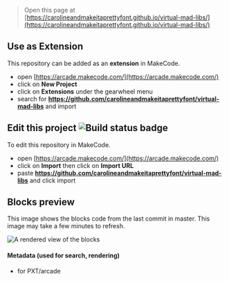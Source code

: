  


> Open this page at [https://carolineandmakeitaprettyfont.github.io/virtual-mad-libs/](https://carolineandmakeitaprettyfont.github.io/virtual-mad-libs/)

## Use as Extension

This repository can be added as an **extension** in MakeCode.

* open [https://arcade.makecode.com/](https://arcade.makecode.com/)
* click on **New Project**
* click on **Extensions** under the gearwheel menu
* search for **https://github.com/carolineandmakeitaprettyfont/virtual-mad-libs** and import

## Edit this project ![Build status badge](https://github.com/carolineandmakeitaprettyfont/virtual-mad-libs/workflows/MakeCode/badge.svg)

To edit this repository in MakeCode.

* open [https://arcade.makecode.com/](https://arcade.makecode.com/)
* click on **Import** then click on **Import URL**
* paste **https://github.com/carolineandmakeitaprettyfont/virtual-mad-libs** and click import

## Blocks preview

This image shows the blocks code from the last commit in master.
This image may take a few minutes to refresh.

![A rendered view of the blocks](https://github.com/carolineandmakeitaprettyfont/virtual-mad-libs/raw/master/.github/makecode/blocks.png)

#### Metadata (used for search, rendering)

* for PXT/arcade
<script src="https://makecode.com/gh-pages-embed.js"></script><script>makeCodeRender("{{ site.makecode.home_url }}", "{{ site.github.owner_name }}/{{ site.github.repository_name }}");</script>
